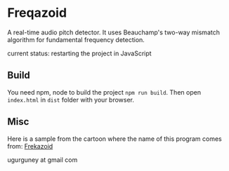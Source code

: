 # Freqazoid

A real-time audio pitch detector. It uses Beauchamp's two-way mismatch algorithm for fundamental frequency detection.

current status: restarting the project in JavaScript

## Build

You need npm, node to build the project `npm run build`. Then open `index.html` in `dist` folder with your browser.

## Misc

Here is a sample from the cartoon where the name of this program comes from: [Frekazoid](https://www.youtube.com/watch?v=ed-hUoeHcz0)

ugurguney at gmail com
